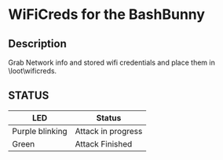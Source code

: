 # WiFiCreds for the BashBunny

## Description

Grab Network info and stored wifi credentials and place them in \loot\wificreds\.

## STATUS

| LED              | Status                                |
| ---------------- | ------------------------------------- |
| Purple blinking  | Attack in progress                    |
| Green            | Attack Finished                       |
